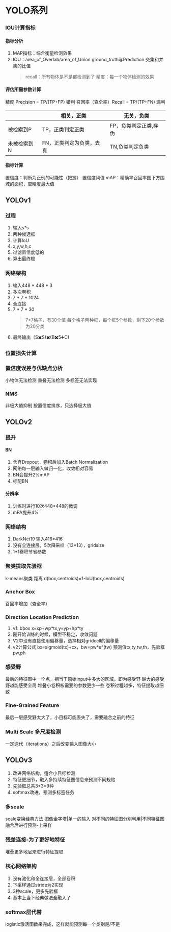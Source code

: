 # YOLO系列
### IOU计算指标
#### 指标分析
1. MAP指标：综合衡量检测效果
2. IOU：area_of_Overlab/area_of_Union
ground_truth与Prediction 交集和并集的比值
    > recall：所有物体是不是都检测到了
    > 精度：每一个物体检测的效果
#### 评估所需参数计算
精度 Precision = TP/(TP+FP) 错判
召回率（查全率）Recall = TP/(TP+FN) 漏判

| | 相关，正类 | 无关，负类|
| ---| ---|---|
| 被检索到P| TP，正类判定正类|FP，负类判定正类,存伪|
|未被检索到N|FN，正类判定为负类，去真|TN,负类判定负类|
#### 指标计算
置信度：判断为正例的可能性（把握）
置信度阈值
mAP：精确率召回率图下方围城的面积，取精度最大值
## YOLOv1
### 过程
1. 输入s*s
2. 两种候选框
3. 计算IoU
4. x,y,w,h,c
5. 过滤置信度低的
6. 算出最终框

### 网络架构
1. 输入448 * 448 * 3
2. 多次卷积
3. 7 * 7 * 1024
4. 全连接
5. 7 * 7 * 30
   > 7*7格子，有30个值
   > 每个格子两种框，每个框5个参数，剩下20个参数为20分类
6. 最终输出（S✖️S)✖️(B✖️5➕C)
### 位置损失计算
### 置信度误差与优缺点分析
小物体无法检测
重叠无法检测
多标签无法实现
### NMS
非极大值抑制
按置信度排序，只选择极大值

## YOLOv2
### 提升
#### BN
1. 舍弃Dropout，卷积后加入Batch Normalization
2. 网络每一层输入做归一化，收敛相对容易
3. BN会提升2%mAP
4. 标配BN
#### 分辨率
1. 训练时进行10次448*448的微调
2. mPA提升4%
### 网络结构
1. DarkNet19 输入416*416
2. 没有全连接层，5次降采样（13*13），gridsize
3. 1*1卷积节省参数
### 聚类提取先验框
k-means聚类
距离 d(box,centroids)=1-IoU(box,centroids)
### Anchor Box
召回率增加（查全率）
### Direction Location Prediction
1. v1: bbox x=xp+wp\*tx,y=yp+hp\*ty
2. 刚开始训练的时候，模型不稳定，收敛问题
3. V2中没有直接使用偏移量，选择相对gridcell的偏移量
4. v2计算公式 bx=sigmoid(tx)+cx，bw=pw\*e^(tw)
   预测值tx,ty,tw,th，先验框pw,ph
### 感受野
最后的特征图中一个点，相当于原始input中多大的区域，即为感受野
越大的感受野越能感受全局
堆叠小卷积核需要的参数更少一些
卷积过程越多，特征提取越细致
### Fine-Grained Feature
最后一层感受野太大了，小目标可能丢失了，需要融合之前的特征
### Multi Scale 多尺度检测
一定迭代（iterations）之后改变输入图像大小
## YOLOv3
1. 改进网络结构，适合小目标检测
2. 特征更细节，融入多持续特征图信息来预测不同规格
3. 先验框总共3\*3=9种
4. softmax改进，预测多标签任务
### 多scale
scale变换经典方法
图像金字塔|单一的输入
对不同的特征图分别利用|不同特征图融合后进行预测-上采样
### 残差连接-为了更好地特征
堆叠更多地层来进行特征提取
### 核心网络架构
1. 没有池化和全连接层，全部卷积
2. 下采样通过stride为2实现
3. 3种scale，更多先验框
4. 基本上当下经典做法全融入了
### softmax层代替
logistic激活函数来完成，这样就能预测每一个类别是/不是
